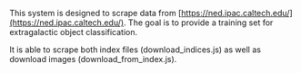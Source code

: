 This system is designed to scrape data from [https://ned.ipac.caltech.edu/](https://ned.ipac.caltech.edu/). The goal is to provide a training set for extragalactic object classification.

It is able to scrape both index files (download_indices.js) as well as download images (download_from_index.js).